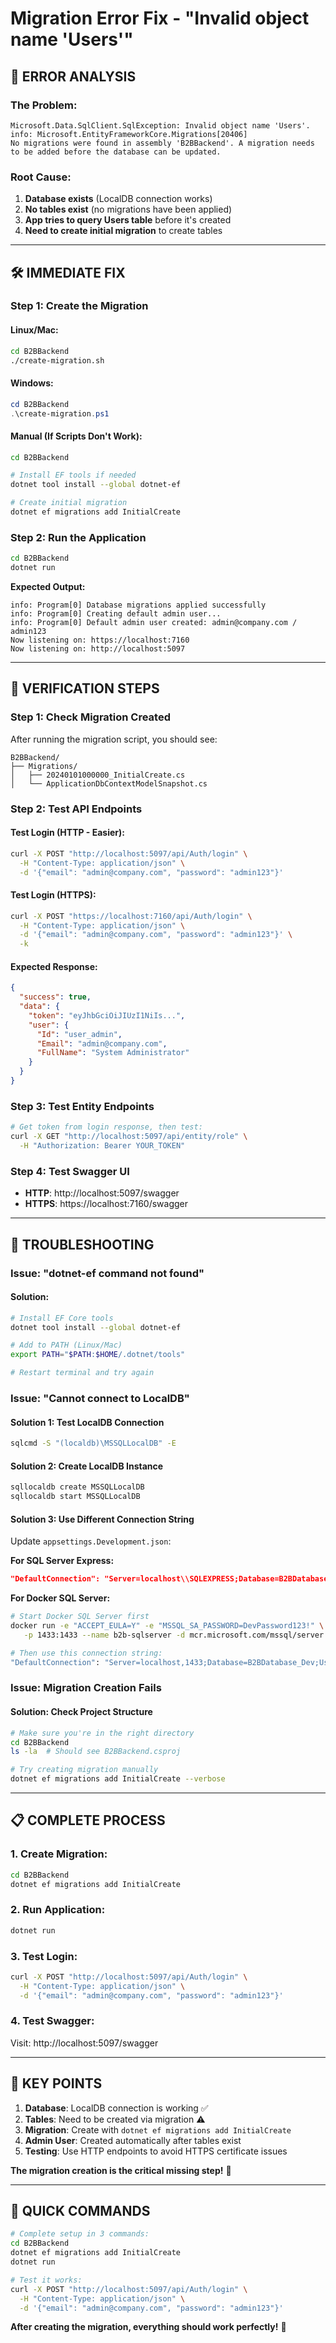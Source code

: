 # Migration Error Fix - "Invalid object name 'Users'"

## 🚨 **ERROR ANALYSIS**

### **The Problem:**
```
Microsoft.Data.SqlClient.SqlException: Invalid object name 'Users'.
info: Microsoft.EntityFrameworkCore.Migrations[20406]
No migrations were found in assembly 'B2BBackend'. A migration needs to be added before the database can be updated.
```

### **Root Cause:**
1. **Database exists** (LocalDB connection works)
2. **No tables exist** (no migrations have been applied)
3. **App tries to query Users table** before it's created
4. **Need to create initial migration** to create tables

---

## 🛠️ **IMMEDIATE FIX**

### **Step 1: Create the Migration**

#### **Linux/Mac:**
```bash
cd B2BBackend
./create-migration.sh
```

#### **Windows:**
```powershell
cd B2BBackend
.\create-migration.ps1
```

#### **Manual (If Scripts Don't Work):**
```bash
cd B2BBackend

# Install EF tools if needed
dotnet tool install --global dotnet-ef

# Create initial migration
dotnet ef migrations add InitialCreate
```

### **Step 2: Run the Application**
```bash
cd B2BBackend
dotnet run
```

**Expected Output:**
```
info: Program[0] Database migrations applied successfully
info: Program[0] Creating default admin user...
info: Program[0] Default admin user created: admin@company.com / admin123
Now listening on: https://localhost:7160
Now listening on: http://localhost:5097
```

---

## 🧪 **VERIFICATION STEPS**

### **Step 1: Check Migration Created**
After running the migration script, you should see:
```
B2BBackend/
├── Migrations/
│   ├── 20240101000000_InitialCreate.cs
│   └── ApplicationDbContextModelSnapshot.cs
```

### **Step 2: Test API Endpoints**

#### **Test Login (HTTP - Easier):**
```bash
curl -X POST "http://localhost:5097/api/Auth/login" \
  -H "Content-Type: application/json" \
  -d '{"email": "admin@company.com", "password": "admin123"}'
```

#### **Test Login (HTTPS):**
```bash
curl -X POST "https://localhost:7160/api/Auth/login" \
  -H "Content-Type: application/json" \
  -d '{"email": "admin@company.com", "password": "admin123"}' \
  -k
```

#### **Expected Response:**
```json
{
  "success": true,
  "data": {
    "token": "eyJhbGciOiJIUzI1NiIs...",
    "user": {
      "Id": "user_admin",
      "Email": "admin@company.com",
      "FullName": "System Administrator"
    }
  }
}
```

### **Step 3: Test Entity Endpoints**
```bash
# Get token from login response, then test:
curl -X GET "http://localhost:5097/api/entity/role" \
  -H "Authorization: Bearer YOUR_TOKEN"
```

### **Step 4: Test Swagger UI**
- **HTTP**: http://localhost:5097/swagger
- **HTTPS**: https://localhost:7160/swagger

---

## 🔧 **TROUBLESHOOTING**

### **Issue: "dotnet-ef command not found"**

#### **Solution:**
```bash
# Install EF Core tools
dotnet tool install --global dotnet-ef

# Add to PATH (Linux/Mac)
export PATH="$PATH:$HOME/.dotnet/tools"

# Restart terminal and try again
```

### **Issue: "Cannot connect to LocalDB"**

#### **Solution 1: Test LocalDB Connection**
```cmd
sqlcmd -S "(localdb)\MSSQLLocalDB" -E
```

#### **Solution 2: Create LocalDB Instance**
```cmd
sqllocaldb create MSSQLLocalDB
sqllocaldb start MSSQLLocalDB
```

#### **Solution 3: Use Different Connection String**
Update `appsettings.Development.json`:

**For SQL Server Express:**
```json
"DefaultConnection": "Server=localhost\\SQLEXPRESS;Database=B2BDatabase_Dev;Trusted_Connection=true;TrustServerCertificate=true;"
```

**For Docker SQL Server:**
```bash
# Start Docker SQL Server first
docker run -e "ACCEPT_EULA=Y" -e "MSSQL_SA_PASSWORD=DevPassword123!" \
   -p 1433:1433 --name b2b-sqlserver -d mcr.microsoft.com/mssql/server:2022-latest

# Then use this connection string:
"DefaultConnection": "Server=localhost,1433;Database=B2BDatabase_Dev;User Id=sa;Password=DevPassword123!;TrustServerCertificate=true;"
```

### **Issue: Migration Creation Fails**

#### **Solution: Check Project Structure**
```bash
# Make sure you're in the right directory
cd B2BBackend
ls -la  # Should see B2BBackend.csproj

# Try creating migration manually
dotnet ef migrations add InitialCreate --verbose
```

---

## 📋 **COMPLETE PROCESS**

### **1. Create Migration:**
```bash
cd B2BBackend
dotnet ef migrations add InitialCreate
```

### **2. Run Application:**
```bash
dotnet run
```

### **3. Test Login:**
```bash
curl -X POST "http://localhost:5097/api/Auth/login" \
  -H "Content-Type: application/json" \
  -d '{"email": "admin@company.com", "password": "admin123"}'
```

### **4. Test Swagger:**
Visit: http://localhost:5097/swagger

---

## 🎯 **KEY POINTS**

1. **Database**: LocalDB connection is working ✅
2. **Tables**: Need to be created via migration ⚠️
3. **Migration**: Create with `dotnet ef migrations add InitialCreate`
4. **Admin User**: Created automatically after tables exist
5. **Testing**: Use HTTP endpoints to avoid HTTPS certificate issues

**The migration creation is the critical missing step!** 🔑

---

## 🚨 **QUICK COMMANDS**

```bash
# Complete setup in 3 commands:
cd B2BBackend
dotnet ef migrations add InitialCreate
dotnet run

# Test it works:
curl -X POST "http://localhost:5097/api/Auth/login" \
  -H "Content-Type: application/json" \
  -d '{"email": "admin@company.com", "password": "admin123"}'
```

**After creating the migration, everything should work perfectly!** 🎉